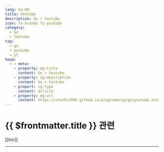 ```yaml
---
lang: ko-KR
title: Youtube
description: Go > Youtube
icon: fa-brands fa-youtube
category:
  - Go 
  - Youtube
tag: 
  - go
  - youtube
  - yt
head:
  - - meta:
    - property: og:title
      content: Go > Youtube
    - property: og:description
      content: Go > Youtube
    - propert: og:type
      content: article
    - property: og:url
      content: https://chanhi2000.github.io/programming/go/youtube.html
---
```


# {{ $frontmatter.title }} 관련

[[toc]]

---

<MyYouTubeItems jsonName="yu-WebDevCody" /><!-- Web Dev Cody -->
<MyYouTubeItems jsonName="yu-TutorialEdge" /><!-- TutorialEdge -->
<MyYouTubeItems jsonName="yu-conf42" /><!-- Conf42 -->
<MyYouTubeItems jsonName="yu-TuckerProgramming" /><!-- Tucker Programming -->
<MyYouTubeItems jsonName="yu-mr_mux408" /><!-- Alex Mux -->
<MyYouTubeItems jsonName="yu-abahjoseph" /><!-- Abah Joseph -->
<MyYouTubeItems jsonName="yu-anthonygg_" /><!-- Anthony GG -->
<MyYouTubeItems jsonName="yu-codingmoon" /><!-- 코딩문codingmoon -->
<MyYouTubeItems jsonName="yu-TomDoesTech" /><!-- TomDoesTech -->
<MyYouTubeItems jsonName="yu-MelkeyDev" /><!-- Melkey -->
<MyYouTubeItems jsonName="yu-backend_blueprints" /><!-- Backend Blueprints -->
<MyYouTubeItems jsonName="yu-x.kernel" /><!-- xKernel -->
<MyYouTubeItems jsonName="yu-JsKIM_0_0" /><!-- 김종상 -->
<MyYouTubeItems jsonName="yu-gopherconau" /><!-- GopherConAU -->
<MyYouTubeItems jsonName="yu-mikecode-ns7tq" /><!-- mike code -->
<MyYouTubeItems jsonName="yu-FloWoelki" /><!-- Flo Woelki -->
<MyYouTubeItems jsonName="yu-DevOpsMadeEasy" /><!-- DevOps Made Easy -->
<MyYouTubeItems jsonName="yu-kantancoding" /><!-- Kantan Coding -->
<MyYouTubeItems jsonName="yu-backendbanterfm" /><!-- Backend Banter -->
<MyYouTubeItems jsonName="yu-adibhanna" /><!-- Adib Hanna -->
<MyYouTubeItems jsonName="yu-TheBuilder" /><!-- The Builder -->

<TagLinks/>